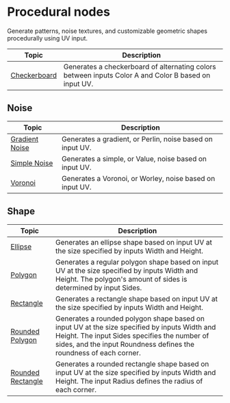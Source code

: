 # Procedural nodes

Generate patterns, noise textures, and customizable geometric shapes procedurally using UV input.

| **Topic**                            | **Description**                                                                                      |
|--------------------------------------|------------------------------------------------------------------------------------------------------|
| [Checkerboard](Checkerboard-Node.md) | Generates a checkerboard of alternating colors between inputs Color A and Color B based on input UV. |

## Noise

| **Topic**                                | **Description**                                           |
|------------------------------------------|-----------------------------------------------------------|
| [Gradient Noise](Gradient-Noise-Node.md) | Generates a gradient, or Perlin, noise based on input UV. |
| [Simple Noise](Simple-Noise-Node.md)     | Generates a simple, or Value, noise based on input UV.    |
| [Voronoi](Voronoi-Node.md)               | Generates a Voronoi, or Worley, noise based on input UV.  |

## Shape

| **Topic**                                      | **Description**                                                                                                                                                                                                    |
|------------------------------------------------|--------------------------------------------------------------------------------------------------------------------------------------------------------------------------------------------------------------------|
| [Ellipse](Ellipse-Node.md)                     | Generates an ellipse shape based on input UV at the size specified by inputs Width and Height.                                                                                                                     |
| [Polygon](Polygon-Node.md)                     | Generates a regular polygon shape based on input UV at the size specified by inputs Width and Height. The polygon's amount of sides is determined by input Sides.                                                  |
| [Rectangle](Rectangle-Node.md)                 | Generates a rectangle shape based on input UV at the size specified by inputs Width and Height.                                                                                                                    |
| [Rounded Polygon](Rounded-Polygon-Node.md)     | Generates a rounded polygon shape based on input UV at the size specified by inputs Width and Height. The input Sides specifies the number of sides, and the input Roundness defines the roundness of each corner. |
| [Rounded Rectangle](Rounded-Rectangle-Node.md) | Generates a rounded rectangle shape based on input UV at the size specified by inputs Width and Height. The input Radius defines the radius of each corner.                                                        |
